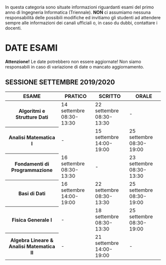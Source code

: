 In questa categoria sono situate informazioni riguardanti esami del primo anno di Ingegneria Informatica (Triennale). **NON** ci assumiamo nessuna responsabilità delle possibili modifiche ed invitiamo gli studenti ad attendere sempre alle informazioni dei canali ufficiali o, in caso du dubbi, contattare i docenti.

# DATE ESAMI

**Attenzione!** Le date potrebbero non essere aggiornate! Non siamo responsabili in caso di variazione di date o mancato aggiornamento.



## SESSIONE SETTEMBRE 2019/2020

<div>
<table>
    <thread>
        <tr>
            <th>ESAME</th><th>PRATICO</th><th>SCRITTO</th><th>ORALE</th>
        </tr>
    </thread>
    <tbody>
        <tr><th>Algoritmi e Strutture Dati</th><td>14 settembre 08:30-13:30</td><td>22 settembre 08:30-13:30</td><td>-</td></tr>
        <tr><th>Analisi Matematica I</th><td>-</td><td>15 settembre 14:00-19:00</td><td>25 settembre 08:30-19:00</td></tr>
        <tr><th>Fondamenti di Programmazione</th><td>16 settembre 08:30-13:30</td><td>-</td><td>23 settembre 08:30-13:30</td></tr>
        <tr><th>Basi di Dati</th><td>16 settembre 14:00-19:00</td><td>22 settembre 08:30-13:30</td><td>25 settembre 08:30-19:00</td></tr>
        <tr><th>Fisica Generale I</th><td>-</td><td>18 settembre 08:30-13:30</td><td>25 settembre 08:30-19:00</td></tr>
        <tr><th>Algebra Lineare & Analisi Matematica II</th><td>-</td><td>21 settembre 14:00-19:00</td><td>-</td></tr>
</div>

